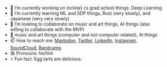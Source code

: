 - 🔭 I’m currently working on (online) cs grad school things: Deep Learning
- 🌱 I’m currently learning ML and SDP things, Rust (very slowly), and Japanese (very very slowly)
- 👯 I’m looking to collaborate on music and art things, AI things (also willing to collaborate with the MVP)
- 💬 music and art things (computer and not-computer related), AI things
- 📫 How to reach me: [Mastodon](https://post.lurk.org/@mrufrufin), [Twitter](https://twitter.com/derekxkwan), [LinkedIn](https://www.linkedin.com/in/derek-kwan-568bb67/), [Instagram](https://www.instagram.com/dxkzh/), [SoundCloud](https://soundcloud.com/dxkzh), [Bandcamp](https://derekxkwan.bandcamp.com/)
- 😄 Pronouns: he/him
- ⚡ Fun fact: Egg tarts are delicious.

<!--
**derekxkwan/derekxkwan** is a ✨ _special_ ✨ repository because its `README.md` (this file) appears on your GitHub profile.

Here are some ideas to get you started:

- 🤔 I’m looking for help with ...
- 💬 Ask me about ...
-->
